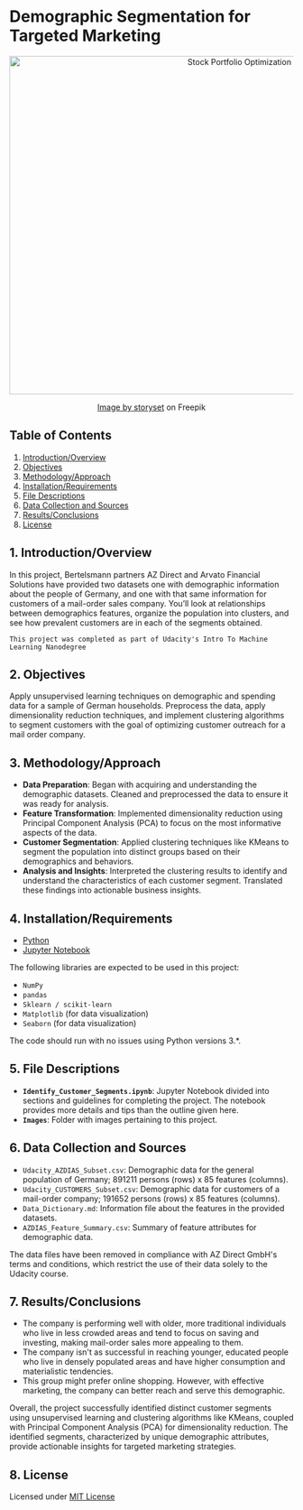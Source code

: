 # Demographic Segmentation for Targeted Marketing

<div align="center">
  <img src="https://github.com/ManideepTelukuntla/Identify-Customer-Segments-Arvato/blob/master/Images/Identify-Customer-Segments-Banner.svg" width="800" height="600" alt="Stock Portfolio Optimization">
  <br>
  <p><a href="https://www.freepik.com/free-vector/generating-new-leads-concept-illustration_19949473.htm#query=customer%20segmentation%20illustration&position=4&from_view=search&track=ais&uuid=9dff4445-cbd7-4392-a39e-c1d65b720ac2">Image by storyset</a> on Freepik</p>
</div>

## Table of Contents
1. [Introduction/Overview](#1-introductionoverview)
2. [Objectives](#2-objectives)
3. [Methodology/Approach](#3-methodologyapproach)
4. [Installation/Requirements](#4-installationrequirements)
5. [File Descriptions](#5-file-descriptions)
6. [Data Collection and Sources](#6-data-collection-and-sources)
7. [Results/Conclusions](#7-resultsconclusions)
8. [License](#8-license)

## 1. Introduction/Overview
In this project, Bertelsmann partners AZ Direct and Arvato Financial Solutions have provided two datasets one with demographic information about the people of Germany, and one with that same information for customers of a mail-order sales company. You’ll look at relationships between demographics features, organize the population into clusters, and see how prevalent customers are in each of the segments obtained.

`This project was completed as part of Udacity's Intro To Machine Learning Nanodegree`

## 2. Objectives
Apply unsupervised learning techniques on demographic and spending data for a sample of German households. Preprocess the data, apply dimensionality reduction techniques, and implement clustering algorithms to segment customers with the goal of optimizing customer outreach for a mail order company.

## 3. Methodology/Approach

- **Data Preparation**: Began with acquiring and understanding the demographic datasets. Cleaned and preprocessed the data to ensure it was ready for analysis.
- **Feature Transformation**: Implemented dimensionality reduction using Principal Component Analysis (PCA) to focus on the most informative aspects of the data.
- **Customer Segmentation**: Applied clustering techniques like KMeans to segment the population into distinct groups based on their demographics and behaviors.
- **Analysis and Insights**: Interpreted the clustering results to identify and understand the characteristics of each customer segment. Translated these findings into actionable business insights.

## 4. Installation/Requirements

- [Python](https://www.python.org/downloads/)
- [Jupyter Notebook](https://jupyter.org/install)

The following libraries are expected to be used in this project:
- `NumPy`
- `pandas`
- `Sklearn / scikit-learn`
- `Matplotlib` (for data visualization)
- `Seaborn` (for data visualization)

The code should run with no issues using Python versions 3.*.

## 5. File Descriptions
- **`Identify_Customer_Segments.ipynb`**: Jupyter Notebook divided into sections and guidelines for completing the project. The notebook provides more details and tips than the outline given here.
- **`Images`**: Folder with images pertaining to this project.

## 6. Data Collection and Sources
- `Udacity_AZDIAS_Subset.csv`: Demographic data for the general population of Germany; 891211 persons (rows) x 85 features (columns).
- `Udacity_CUSTOMERS_Subset.csv`: Demographic data for customers of a mail-order company; 191652 persons (rows) x 85 features (columns).
- `Data_Dictionary.md`: Information file about the features in the provided datasets.
- `AZDIAS_Feature_Summary.csv`: Summary of feature attributes for demographic data.

The data files have been removed in compliance with AZ Direct GmbH's terms and conditions, which restrict the use of their data solely to the Udacity course.

## 7. Results/Conclusions
- The company is performing well with older, more traditional individuals who live in less crowded areas and tend to focus on saving and investing, making mail-order sales more appealing to them.
- The company isn't as successful in reaching younger, educated people who live in densely populated areas and have higher consumption and materialistic tendencies.
- This group might prefer online shopping. However, with effective marketing, the company can better reach and serve this demographic.

Overall, the project successfully identified distinct customer segments using unsupervised learning and clustering algorithms like KMeans, coupled with Principal Component Analysis (PCA) for dimensionality reduction. The identified segments, characterized by unique demographic attributes, provide actionable insights for targeted marketing strategies.

## 8. License
Licensed under [MIT License](https://github.com/ManideepTelukuntla/InvestigateTMDBMovieData/blob/master/LICENSE)
